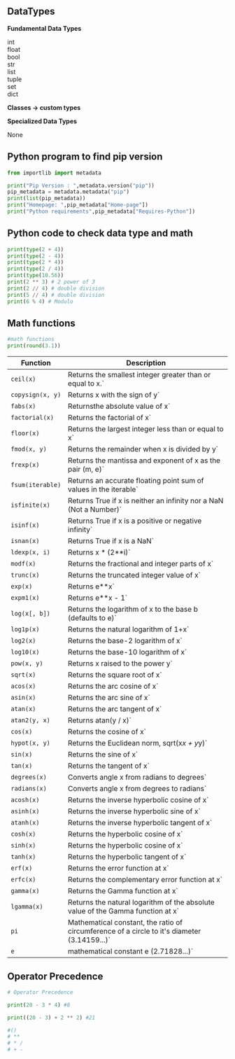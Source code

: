 ## DataTypes

__Fundamental Data Types__

int  
float  
bool  
str  
list  
tuple  
set  
dict  

__Classes -> custom types__

__Specialized Data Types__

None

## Python program to find pip version

```python
from importlib import metadata

print("Pip Version : ",metadata.version("pip"))
pip_metadata = metadata.metadata("pip")
print(list(pip_metadata))
print("Homepage: ",pip_metadata["Home-page"])
print("Python requirements",pip_metadata["Requires-Python"])
```

## Python code to check data type and math

```python
print(type(2 + 4))
print(type(2 - 4))
print(type(2 * 4))
print(type(2 / 4))
print(type(10.56))
print(2 ** 3) # 2 power of 3
print(2 // 4) # double division
print(5 // 4) # double division
print(6 % 4) # Modulo
```

## Math functions

```python
#math functions
print(round(3.1))
```

|Function|Description|
|---|---|
|`ceil(x)`        |Returns the smallest integer greater than or equal to x.`|
|`copysign(x, y)` |Returns x with the sign of y`|
|`fabs(x)`	       |Returnsthe absolute value of x`|
|`factorial(x)`   |Returns the factorial of x`|
|`floor(x)`	   |Returns the largest integer less than or equal to x`|
|`fmod(x, y)`	   |Returns the remainder when x is divided by y`|
|`frexp(x)`	   |Returns the mantissa and exponent of x as the pair (m, e)`|
|`fsum(iterable)` |Returns an accurate floating point sum of values in the iterable`|
|`isfinite(x)`	   |Returns True if x is neither an infinity nor a NaN (Not a Number)`|
|`isinf(x)`   |Returns True if x is a positive or negative infinity`|
|`isnan(x)`	   |Returns True if x is a NaN`|
|`ldexp(x, i)`	   |Returns x * (2**i)`|
|`modf(x)`	       |Returns the fractional and integer parts of x`|
|`trunc(x)`	   |Returns the truncated integer value of x`|
|`exp(x)`	       |Returns e**x`|
|`expm1(x)`	   |Returns e**x - 1`|
|`log(x[, b])`	   |Returns the logarithm of x to the base b (defaults to e)`|
|`log1p(x)`	   |Returns the natural logarithm of 1+x`|
|`log2(x)`	       |Returns the base-2 logarithm of x`|
|`log10(x)`	   |Returns the base-10 logarithm of x`|
|`pow(x, y)`	   |Returns x raised to the power y`|
|`sqrt(x)`	       |Returns the square root of x`|
|`acos(x)`	       |Returns the arc cosine of x`|
|`asin(x)`	       |Returns the arc sine of x`|
|`atan(x)`	       |Returns the arc tangent of x`|
|`atan2(y, x)`	   |Returns atan(y / x)`|
|`cos(x)`	       |Returns the cosine of x`|
|`hypot(x, y)`	   |Returns the Euclidean norm, sqrt(x*x + y*y)`|
|`sin(x)`	       |Returns the sine of x`|
|`tan(x)`	       |Returns the tangent of x`|
|`degrees(x)`	   |Converts angle x from radians to degrees`|
|`radians(x)`	   |Converts angle x from degrees to radians`|
|`acosh(x)`	   |Returns the inverse hyperbolic cosine of x`|
|`asinh(x)`	   |Returns the inverse hyperbolic sine of x`|
|`atanh(x)`	   |Returns the inverse hyperbolic tangent of x`|
|`cosh(x)`	       |Returns the hyperbolic cosine of x`|
|`sinh(x)`	       |Returns the hyperbolic cosine of x`|
|`tanh(x)`	       |Returns the hyperbolic tangent of x`|
|`erf(x)`	       |Returns the error function at x`|
|`erfc(x)`	       |Returns the complementary error function at x`|
|`gamma(x)`	   |Returns the Gamma function at x`|
|`lgamma(x)`	   |Returns the natural logarithm of the absolute value of the Gamma function at x`|
|`pi`	           |Mathematical constant, the ratio of circumference of a circle to it's diameter (3.14159...)`|
|`e`           |mathematical constant e (2.71828...)`|

## Operator Precedence

```python
# Operator Precedence

print(20 - 3 * 4) #8

print((20 - 3) + 2 ** 2) #21

#()
# **
# * /
# + -
```